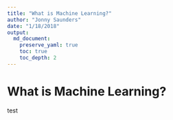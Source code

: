 ```yaml
---
title: "What is Machine Learning?"
author: "Jonny Saunders"
date: "1/18/2018"
output: 
  md_document:
    preserve_yaml: true
    toc: true
    toc_depth: 2
---
```


# What is Machine Learning?

test
